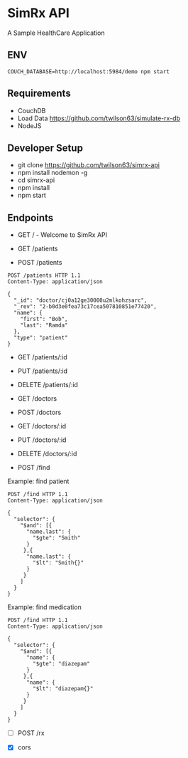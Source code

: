 # SimRx API

A Sample HealthCare Application

## ENV

`COUCH_DATABASE=http://localhost:5984/demo npm start`

## Requirements

* CouchDB
* Load Data https://github.com/twilson63/simulate-rx-db
* NodeJS

## Developer Setup

* git clone https://github.com/twilson63/simrx-api
* npm install nodemon -g
* cd simrx-api
* npm install
* npm start

## Endpoints

* GET / - Welcome to SimRx API

* GET /patients
* POST /patients

```
POST /patients HTTP 1.1
Content-Type: application/json

{
  "_id": "doctor/cj0a12ge30000u2mlkohzsarc",
  "_rev": "2-b0d3e0fea73c17cea507810851e77420",
  "name": {
    "first": "Bob",
    "last": "Ramda"
  },
  "type": "patient"
}
```

* GET /patients/:id
* PUT /patients/:id
* DELETE /patients/:id

* GET /doctors
* POST /doctors
* GET /doctors/:id
* PUT /doctors/:id
* DELETE /doctors/:id

* POST /find

Example: find patient

```
POST /find HTTP 1.1
Content-Type: application/json

{
  "selector": {
  	"$and": [{
      "name.last": {
  		"$gte": "Smith"
  	  }
  	 },{
  	  "name.last": {
  		"$lt": "Smith{}"
  	  }
  	 }
    ]
  }
}
```

Example: find medication

```
POST /find HTTP 1.1
Content-Type: application/json

{
  "selector": {
  	"$and": [{
      "name": {
  		"$gte": "diazepam"
  	  }
  	 },{
  	  "name": {
  		"$lt": "diazepam{}"
  	  }
  	 }
    ]
  }
}
```

* [ ] POST /rx

* [x] cors
